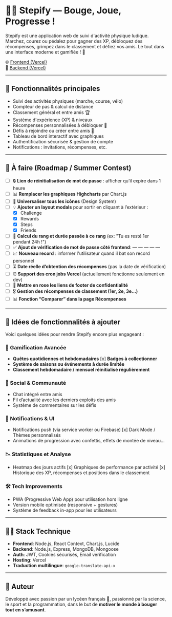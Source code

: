 # 🏃‍♂️ Stepify — Bouge, Joue, Progresse !

Stepify est une application web de suivi d'activité physique ludique. Marchez, courez ou pédalez pour gagner des XP, débloquez des récompenses, grimpez dans le classement et défiez vos amis. Le tout dans une interface moderne et gamifiée ! 🚀

🌐 [Frontend (Vercel)](https://step-ify.vercel.app)  
🔗 [Backend (Vercel)](https://stepify-backend.vercel.app)

---

## 📌 Fonctionnalités principales

- Suivi des activités physiques (marche, course, vélo)
- Compteur de pas & calcul de distance
- Classement général et entre amis 🏆
- Système d'expérience (XP) & niveaux
- Récompenses personnalisées à débloquer 🎁
- Défis à rejoindre ou créer entre amis 💪
- Tableau de bord interactif avec graphiques
- Authentification sécurisée & gestion de compte
- Notifications : invitations, récompenses, etc.

---

## 🔧 À faire (Roadmap / Summer Contest)

- [ ] 🔒 **Lien de réinitialisation de mot de passe** : afficher qu’il expire dans 1 heure
- [ ] 📊 **Remplacer les graphiques Highcharts** par Chart.js
- [ ] 🧩 **Universaliser tous les icônes** (Design System)
- [ ] 💡 **Ajouter un layout modals** pour sortir en cliquant à l’extérieur :
  - [x] Challenge
  - [x] Rewards
  - [x] Steps
  - [x] Friends
- [ ] 🏅 **Calcul du rang et durée passée à ce rang** (ex: "Tu es resté 1er pendant 24h !")
- [ ] ✅ **Ajout de vérification de mot de passe côté frontend**: — — — — —
- [ ] 📈 **Nouveau record** : informer l'utilisateur quand il bat son record personnel
- [ ] ⏳ **Date réelle d’obtention des récompenses** (pas la date de vérification)
- [ ] ⏰ **Support des cron jobs Vercel** (actuellement fonctionne seulement en dev)
- [ ] 🎨 **Mettre en rose les liens de footer de confidentialité**
- [ ] 🎖️ **Gestion des récompenses de classement (1er, 2e, 3e...)**
- [ ] 📊 **Fonction “Comparer” dans la page Récompenses**

---

## 🌱 Idées de fonctionnalités à ajouter

Voici quelques idées pour rendre Stepify encore plus engageant :

### 🎯 Gamification Avancée
- **Quêtes quotidiennes et hebdomadaires**
[x] **Badges à collectionner**
- **Système de saisons ou événements à durée limitée**
- **Classement hebdomadaire / mensuel réinitialisé régulièrement**

### 💬 Social & Communauté
- Chat intégré entre amis
- Fil d’actualité avec les derniers exploits des amis
- Système de commentaires sur les défis

### 📱 Notifications & UI
- Notifications push (via service worker ou Firebase)
[x] Dark Mode / Thèmes personnalisés
- Animations de progression avec confettis, effets de montée de niveau…

### 📉 Statistiques et Analyse
- Heatmap des jours actifs
[x] Graphiques de performance par activité
[x] Historique des XP, récompenses et positions dans le classement

### 🛠 Tech Improvements
- PWA (Progressive Web App) pour utilisation hors ligne
- Version mobile optimisée (responsive + gestures)
- Système de feedback in-app pour les utilisateurs

---

## 🧑‍💻 Stack Technique

- **Frontend**: Node.js, React Context, Chart.js, Lucide
- **Backend**: Node.js, Express, MongoDB, Mongoose
- **Auth**: JWT, Cookies sécurisés, Email verification
- **Hosting**: Vercel
- **Traduction multilingue**: `google-translate-api-x`

---

## 🧠 Auteur

Développé avec passion par un lycéen français 🧪, passionné par la science, le sport et la programmation, dans le but de **motiver le monde à bouger tout en s’amusant**.